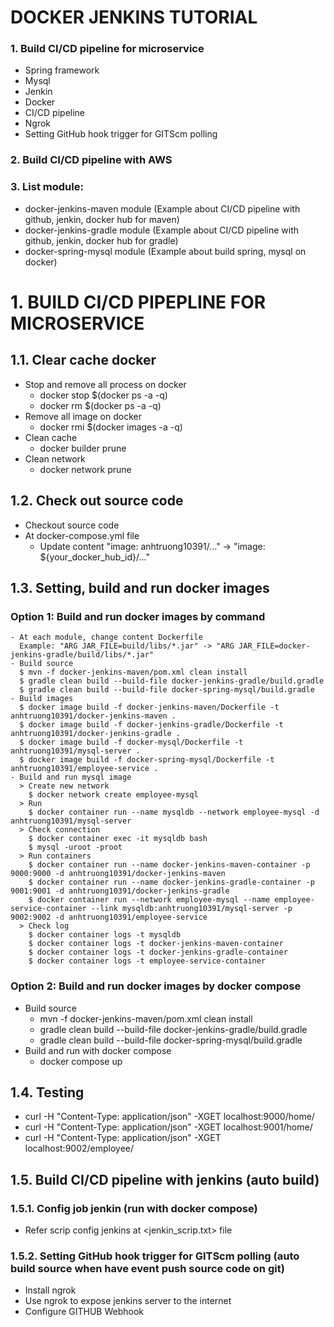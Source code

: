 # DOCKER JENKINS TUTORIAL
### 1. Build CI/CD pipeline for microservice
* Spring framework
* Mysql
* Jenkin
* Docker
* CI/CD pipeline
* Ngrok
* Setting GitHub hook trigger for GITScm polling
### 2. Build CI/CD pipeline with AWS
### 3. List module:
* docker-jenkins-maven module (Example about CI/CD pipeline with github, jenkin, docker hub for maven)
* docker-jenkins-gradle module (Example about CI/CD pipeline with github, jenkin, docker hub for gradle)
* docker-spring-mysql module (Example about build spring, mysql on docker)
# 1. BUILD CI/CD PIPEPLINE FOR MICROSERVICE
## 1.1. Clear cache docker
* Stop and remove all process on docker
  - docker stop $(docker ps -a -q)
  - docker rm $(docker ps -a -q)
* Remove all image on docker
  - docker rmi $(docker images -a -q)
* Clean cache
  - docker builder prune
* Clean network
  - docker network prune
## 1.2. Check out source code
* Checkout source code
* At docker-compose.yml file
  - Update content "image: anhtruong10391/..." -> "image: ${your_docker_hub_id}/..."
## 1.3. Setting, build and run docker images
### Option 1: Build and run docker images by command
    - At each module, change content Dockerfile
      Example: "ARG JAR_FILE=build/libs/*.jar" -> "ARG JAR_FILE=docker-jenkins-gradle/build/libs/*.jar" 
    - Build source
      $ mvn -f docker-jenkins-maven/pom.xml clean install
      $ gradle clean build --build-file docker-jenkins-gradle/build.gradle
      $ gradle clean build --build-file docker-spring-mysql/build.gradle
    - Build images
      $ docker image build -f docker-jenkins-maven/Dockerfile -t anhtruong10391/docker-jenkins-maven .
      $ docker image build -f docker-jenkins-gradle/Dockerfile -t anhtruong10391/docker-jenkins-gradle .
      $ docker image build -f docker-mysql/Dockerfile -t anhtruong10391/mysql-server .
      $ docker image build -f docker-spring-mysql/Dockerfile -t anhtruong10391/employee-service .
    - Build and run mysql image
      > Create new network
        $ docker network create employee-mysql
      > Run
        $ docker container run --name mysqldb --network employee-mysql -d anhtruong10391/mysql-server
      > Check connection
        $ docker container exec -it mysqldb bash
        $ mysql -uroot -proot
      > Run containers
        $ docker container run --name docker-jenkins-maven-container -p 9000:9000 -d anhtruong10391/docker-jenkins-maven
        $ docker container run --name docker-jenkins-gradle-container -p 9001:9001 -d anhtruong10391/docker-jenkins-gradle
        $ docker container run --network employee-mysql --name employee-service-container --link mysqldb:anhtruong10391/mysql-server -p 9002:9002 -d anhtruong10391/employee-service
      > Check log
        $ docker container logs -t mysqldb
        $ docker container logs -t docker-jenkins-maven-container
        $ docker container logs -t docker-jenkins-gradle-container 
        $ docker container logs -t employee-service-container
### Option 2: Build and run docker images by docker compose
* Build source
  - mvn -f docker-jenkins-maven/pom.xml clean install
  - gradle clean build --build-file docker-jenkins-gradle/build.gradle
  - gradle clean build --build-file docker-spring-mysql/build.gradle
* Build and run with docker compose
  - docker compose up
## 1.4. Testing
* curl -H "Content-Type: application/json" -XGET localhost:9000/home/
* curl -H "Content-Type: application/json" -XGET localhost:9001/home/
* curl -H "Content-Type: application/json" -XGET localhost:9002/employee/
## 1.5. Build CI/CD pipeline with jenkins (auto build)
### 1.5.1. Config job jenkin (run with docker compose)
 * Refer scrip config jenkins at <jenkin_scrip.txt> file
### 1.5.2. Setting GitHub hook trigger for GITScm polling (auto build source when have event push source code on git)
 * Install ngrok
 * Use ngrok to expose jenkins server to the internet
 * Configure GITHUB Webhook
